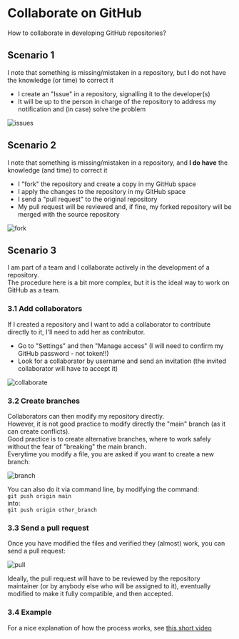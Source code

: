 # Collaborate on GitHub

How to collaborate in developing GitHub repositories?

## Scenario 1

I note that something is missing/mistaken in a repository, but I do not have the knowledge (or time) to correct it

- I create an "Issue" in a repository, signalling it to the developer(s)
- It will be up to the person in charge of the repository to address my notification and (in case) solve the problem

![issues](https://user-images.githubusercontent.com/29945305/148434990-78a2cb12-1f57-47c8-be07-00c90aa51e03.png)

## Scenario 2

I note that something is missing/mistaken in a repository, and **I do have** the knowledge (and time) to correct it

- I "fork" the repository and create a copy in my GitHub space
- I apply the changes to the repository in my GitHub space
- I send a "pull request" to the original repository
- My pull request will be reviewed and, if fine, my forked repository will be merged with the source repository

![fork](https://user-images.githubusercontent.com/29945305/148540231-9db230c7-ff0d-4f4c-842c-e5c376ece9d8.png)

## Scenario 3

I am part of a team and I collaborate actively in the development of a repository.  
The procedure here is a bit more complex, but it is the ideal way to work on GitHub as a team.

### 3.1 Add collaborators

If I created a repository and I want to add a collaborator to contribute directly to it, I'll need to add her as contributor.
- Go to "Settings" and then "Manage access" (I will need to confirm my GitHub password - not token!!)
- Look for a collaborator by username and send an invitation (the invited collaborator will have to accept it)

![collaborate](https://user-images.githubusercontent.com/29945305/148540202-c3f4c350-3064-4cd4-a769-3613be9de06a.png)

### 3.2 Create branches

Collaborators can then modify my repository directly.  
However, it is not good practice to modify directly the "main" branch (as it can create conflicts).  
Good practice is to create alternative branches, where to work safely without the fear of "breaking" the main branch.  
Everytime you modify a file, you are asked if you want to create a new branch:  

![branch](https://user-images.githubusercontent.com/29945305/148540271-07df1d66-e4aa-433a-80ee-f497a1d3f725.png)

You can also do it via command line, by modifying the command:  
`git push origin main`  
into:  
`git push origin other_branch`  

### 3.3 Send a pull request

Once you have modified the files and verified they (almost) work, you can send a pull request:  

![pull](https://user-images.githubusercontent.com/29945305/148540280-36f9c132-0d07-4d0d-b229-2dcab270d1c8.png)

Ideally, the pull request will have to be reviewed by the repository maintainer (or by anybody else who will be assigned to it), eventually modified to make it fully compatible, and then accepted.  

### 3.4 Example

For a nice explanation of how the process works, see [this short video](https://youtu.be/w3jLJU7DT5E)
